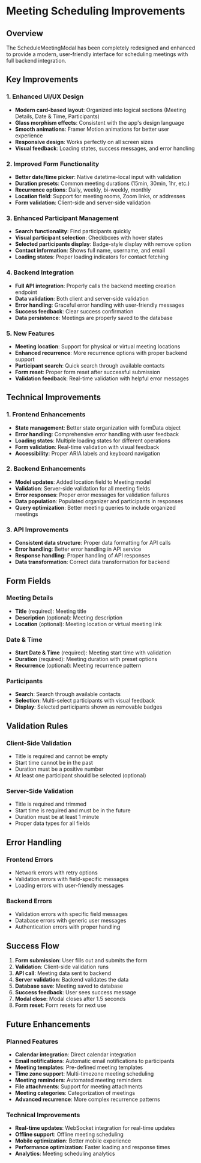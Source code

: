 # Meeting Scheduling Improvements

## Overview
The ScheduleMeetingModal has been completely redesigned and enhanced to provide a modern, user-friendly interface for scheduling meetings with full backend integration.

## Key Improvements

### 1. **Enhanced UI/UX Design**
- **Modern card-based layout**: Organized into logical sections (Meeting Details, Date & Time, Participants)
- **Glass morphism effects**: Consistent with the app's design language
- **Smooth animations**: Framer Motion animations for better user experience
- **Responsive design**: Works perfectly on all screen sizes
- **Visual feedback**: Loading states, success messages, and error handling

### 2. **Improved Form Functionality**
- **Better date/time picker**: Native datetime-local input with validation
- **Duration presets**: Common meeting durations (15min, 30min, 1hr, etc.)
- **Recurrence options**: Daily, weekly, bi-weekly, monthly
- **Location field**: Support for meeting rooms, Zoom links, or addresses
- **Form validation**: Client-side and server-side validation

### 3. **Enhanced Participant Management**
- **Search functionality**: Find participants quickly
- **Visual participant selection**: Checkboxes with hover states
- **Selected participants display**: Badge-style display with remove option
- **Contact information**: Shows full name, username, and email
- **Loading states**: Proper loading indicators for contact fetching

### 4. **Backend Integration**
- **Full API integration**: Properly calls the backend meeting creation endpoint
- **Data validation**: Both client and server-side validation
- **Error handling**: Graceful error handling with user-friendly messages
- **Success feedback**: Clear success confirmation
- **Data persistence**: Meetings are properly saved to the database

### 5. **New Features**
- **Meeting location**: Support for physical or virtual meeting locations
- **Enhanced recurrence**: More recurrence options with proper backend support
- **Participant search**: Quick search through available contacts
- **Form reset**: Proper form reset after successful submission
- **Validation feedback**: Real-time validation with helpful error messages

## Technical Improvements

### 1. **Frontend Enhancements**
- **State management**: Better state organization with formData object
- **Error handling**: Comprehensive error handling with user feedback
- **Loading states**: Multiple loading states for different operations
- **Form validation**: Real-time validation with visual feedback
- **Accessibility**: Proper ARIA labels and keyboard navigation

### 2. **Backend Enhancements**
- **Model updates**: Added location field to Meeting model
- **Validation**: Server-side validation for all meeting fields
- **Error responses**: Proper error messages for validation failures
- **Data population**: Populated organizer and participants in responses
- **Query optimization**: Better meeting queries to include organized meetings

### 3. **API Improvements**
- **Consistent data structure**: Proper data formatting for API calls
- **Error handling**: Better error handling in API service
- **Response handling**: Proper handling of API responses
- **Data transformation**: Correct data transformation for backend

## Form Fields

### Meeting Details
- **Title** (required): Meeting title
- **Description** (optional): Meeting description
- **Location** (optional): Meeting location or virtual meeting link

### Date & Time
- **Start Date & Time** (required): Meeting start time with validation
- **Duration** (required): Meeting duration with preset options
- **Recurrence** (optional): Meeting recurrence pattern

### Participants
- **Search**: Search through available contacts
- **Selection**: Multi-select participants with visual feedback
- **Display**: Selected participants shown as removable badges

## Validation Rules

### Client-Side Validation
- Title is required and cannot be empty
- Start time cannot be in the past
- Duration must be a positive number
- At least one participant should be selected (optional)

### Server-Side Validation
- Title is required and trimmed
- Start time is required and must be in the future
- Duration must be at least 1 minute
- Proper data types for all fields

## Error Handling

### Frontend Errors
- Network errors with retry options
- Validation errors with field-specific messages
- Loading errors with user-friendly messages

### Backend Errors
- Validation errors with specific field messages
- Database errors with generic user messages
- Authentication errors with proper handling

## Success Flow

1. **Form submission**: User fills out and submits the form
2. **Validation**: Client-side validation runs
3. **API call**: Meeting data sent to backend
4. **Server validation**: Backend validates the data
5. **Database save**: Meeting saved to database
6. **Success feedback**: User sees success message
7. **Modal close**: Modal closes after 1.5 seconds
8. **Form reset**: Form resets for next use

## Future Enhancements

### Planned Features
- **Calendar integration**: Direct calendar integration
- **Email notifications**: Automatic email notifications to participants
- **Meeting templates**: Pre-defined meeting templates
- **Time zone support**: Multi-timezone meeting scheduling
- **Meeting reminders**: Automated meeting reminders
- **File attachments**: Support for meeting attachments
- **Meeting categories**: Categorization of meetings
- **Advanced recurrence**: More complex recurrence patterns

### Technical Improvements
- **Real-time updates**: WebSocket integration for real-time updates
- **Offline support**: Offline meeting scheduling
- **Mobile optimization**: Better mobile experience
- **Performance optimization**: Faster loading and response times
- **Analytics**: Meeting scheduling analytics 